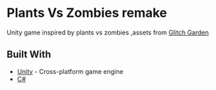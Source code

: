 # Plants Vs Zombies remake
Unity game inspired by plants vs zombies ,assets from [Glitch Garden](http://www.glitchthegame.com/downloads/)

## Built With

* [Unity](https://unity3d.com/) -  Cross-platform game engine
* [C#](https://docs.microsoft.com/en-us/dotnet/csharp/)
